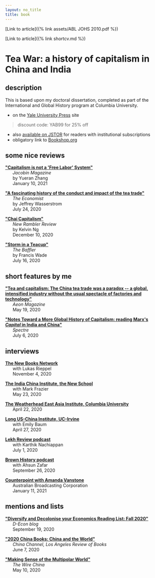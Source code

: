 ```yaml
---
layout: no_title
title: book
---
```


[Link to article]({% link assets/ABL JOHS 2010.pdf %})

[Link to article]({% link shortcv.md %})


# Tea War: a history of capitalism in China and India


## description

This is based upon my doctoral dissertation, completed as part of the International and Global History program at Columbia University. 

* on the [Yale University Press](https://yalebooks.yale.edu/book/9780300243734/tea-war) site
> discount code: YAB99 for 25% off

* also [available on JSTOR](https://www.jstor.org/stable/j.ctvzpv6sm) for readers with institutional subscriptions  
* obligatory link to [Bookshop.org](https://bookshop.org/books/tea-war-a-history-of-capitalism-in-china-and-india/9780300243734?aid=10015)


## some nice reviews
**["Capitalism is not a 'Free Labor' System"](https://jacobinmag.com/2021/01/tea-war-book-review-capitalism-china-india)**  
&nbsp;&nbsp;&nbsp;&nbsp;&nbsp;&nbsp;*Jacobin Magazine*  
&nbsp;&nbsp;&nbsp;&nbsp;&nbsp;&nbsp;by Yueran Zhang   
&nbsp;&nbsp;&nbsp;&nbsp;&nbsp;&nbsp;January 10, 2021

**["A fascinating history of the conduct and impact of the tea trade"](https://www.economist.com/prospero/2020/07/24/a-fascinating-history-of-the-conduct-and-impact-of-the-tea-trade)**  
&nbsp;&nbsp;&nbsp;&nbsp;&nbsp;&nbsp;*The Economist*  
&nbsp;&nbsp;&nbsp;&nbsp;&nbsp;&nbsp;by Jeffrey Wasserstrom  
&nbsp;&nbsp;&nbsp;&nbsp;&nbsp;&nbsp;July 24, 2020

**["Chai Capitalism"](https://newramblerreview.com/book-reviews/history/chai-capitalism)**  
&nbsp;&nbsp;&nbsp;&nbsp;&nbsp;&nbsp;*New Rambler Review*   
&nbsp;&nbsp;&nbsp;&nbsp;&nbsp;&nbsp;by Kelvin Ng  
&nbsp;&nbsp;&nbsp;&nbsp;&nbsp;&nbsp;December 10, 2020

**["Storm in a Teacup"](https://thebaffler.com/latest/storm-in-a-teacup-wade)**  
&nbsp;&nbsp;&nbsp;&nbsp;&nbsp;&nbsp;*The Baffler*  
&nbsp;&nbsp;&nbsp;&nbsp;&nbsp;&nbsp;by Francis Wade  
&nbsp;&nbsp;&nbsp;&nbsp;&nbsp;&nbsp;July 16, 2020

## short features by me

[**"Tea and capitalism: The China tea trade was a paradox -- a global, intensified industry without the usual spectacle of factories and technology"**](https://aeon.co/essays/the-china-tea-trade-was-a-paradox-of-global-capitalism)  
&nbsp;&nbsp;&nbsp;&nbsp;&nbsp;&nbsp;*Aeon Magazine*  
&nbsp;&nbsp;&nbsp;&nbsp;&nbsp;&nbsp;May 19, 2020

**["Notes Toward a More Global History of Capitalism: reading Marx's *Capital* in India and China"](https://spectrejournal.com/notes-toward-a-more-global-history-of-capitalism/)**  
&nbsp;&nbsp;&nbsp;&nbsp;&nbsp;&nbsp;*Spectre*   
&nbsp;&nbsp;&nbsp;&nbsp;&nbsp;&nbsp;July 6, 2020

## interviews

**[The New Books Network](https://newbooksnetwork.com/andrew-liu-tea-war-a-history-of-capitalism-in-china-and-india-yale-up-2020)**  
&nbsp;&nbsp;&nbsp;&nbsp;&nbsp;&nbsp;with Lukas Rieppel  
&nbsp;&nbsp;&nbsp;&nbsp;&nbsp;&nbsp;November 4, 2020

**[The India China Institute, the New School](https://www.indiachinainstitute.org/2020/05/23/andrew-b-liu-tea-war-a-history-of-capitalism-in-china-and-india/)**  
&nbsp;&nbsp;&nbsp;&nbsp;&nbsp;&nbsp;with Mark Frazier  
&nbsp;&nbsp;&nbsp;&nbsp;&nbsp;&nbsp;May 23, 2020

**[The Weatherhead East Asia Institute, Columbia University](https://weai.columbia.edu/weai-author-qa-andrew-lius-tea-war-history-capitalism-china-and-india)**  
&nbsp;&nbsp;&nbsp;&nbsp;&nbsp;&nbsp;April 22, 2020

**[Long US-China Institute, UC-Irvine](https://youtu.be/frhLorB1wvo)**  
&nbsp;&nbsp;&nbsp;&nbsp;&nbsp;&nbsp;with Emily Baum  
&nbsp;&nbsp;&nbsp;&nbsp;&nbsp;&nbsp;April 27, 2020

**[Lekh Review podcast](https://lekhreview.com/2020/07/01/andrew-liu-tea-war/)**  
&nbsp;&nbsp;&nbsp;&nbsp;&nbsp;&nbsp;with Karthik Nachiappan  
&nbsp;&nbsp;&nbsp;&nbsp;&nbsp;&nbsp;July 1, 2020

**[Brown History podcast](https://www.brownhistorypodcast.com/episodes/ep-06-tea-and-capitalism-with-andrew-b-liu)**  
&nbsp;&nbsp;&nbsp;&nbsp;&nbsp;&nbsp;with Ahsun Zafar  
&nbsp;&nbsp;&nbsp;&nbsp;&nbsp;&nbsp;September 26, 2020

**[Counterpoint with Amanda Vanstone](https://www.abc.net.au/radionational/programs/counterpoint/11-01-20/12992992)**  
&nbsp;&nbsp;&nbsp;&nbsp;&nbsp;&nbsp;Australian Broadcasting Corporation  
&nbsp;&nbsp;&nbsp;&nbsp;&nbsp;&nbsp;January 11, 2021
  

## mentions and lists


**["Diversify and Decolonise your Economics Reading List: Fall 2020"](https://d-econ.org/diversify-and-decolonise-your-economics-reading-list-fall-2020/)**  
&nbsp;&nbsp;&nbsp;&nbsp;&nbsp;&nbsp;*D-Econ blog*  
&nbsp;&nbsp;&nbsp;&nbsp;&nbsp;&nbsp;September 19, 2020

**["2020 China Books: China and the World"](https://chinachannel.org/2020/06/07/2020-books-1/)**    
&nbsp;&nbsp;&nbsp;&nbsp;&nbsp;&nbsp;*China Channel, Los Angeles Review of Books*  
&nbsp;&nbsp;&nbsp;&nbsp;&nbsp;&nbsp;June 7, 2020


**["Making Sense of the Multipolar World"](https://www.thewirechina.com/2020/05/10/making-sense-of-the-multipolar-world/)**  
&nbsp;&nbsp;&nbsp;&nbsp;&nbsp;&nbsp;*The Wire China*  
&nbsp;&nbsp;&nbsp;&nbsp;&nbsp;&nbsp;May 10, 2020

